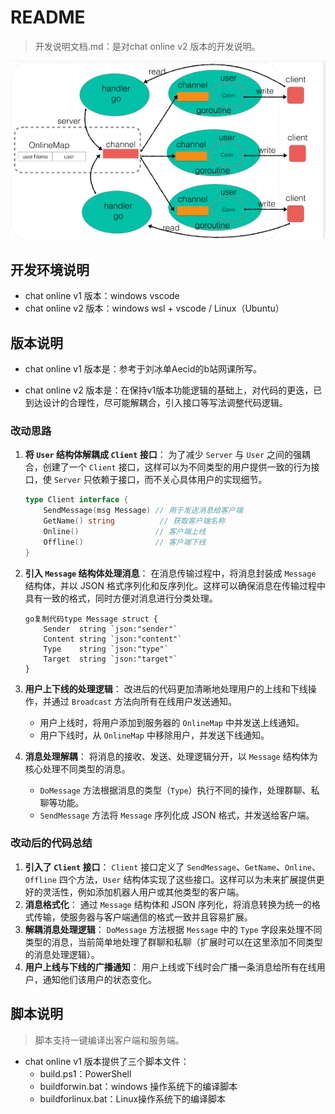 # README

> 开发说明文档.md：是对chat online v2 版本的开发说明。

![程序架构图](./images/image.png)


## 开发环境说明

- chat online v1 版本：windows vscode
- chat online v2 版本：windows wsl + vscode / Linux（Ubuntu）



## 版本说明

- chat online v1 版本是：参考于刘冰单Aecid的b站网课所写。

- chat online v2 版本是：在保持v1版本功能逻辑的基础上，对代码的更迭，已到达设计的合理性，尽可能解耦合，引入接口等写法调整代码逻辑。

### 改动思路

1. **将 `User` 结构体解耦成 `Client` 接口**：
   为了减少 `Server` 与 `User` 之间的强耦合，创建了一个 `Client` 接口，这样可以为不同类型的用户提供一致的行为接口，使 `Server` 只依赖于接口，而不关心具体用户的实现细节。

   ```go
   type Client interface {
       SendMessage(msg Message) // 用于发送消息给客户端
       GetName() string          // 获取客户端名称
       Online()                 // 客户端上线
       Offline()                // 客户端下线
   }
   ```

2. **引入 `Message` 结构体处理消息**：
   在消息传输过程中，将消息封装成 `Message` 结构体，并以 JSON 格式序列化和反序列化。这样可以确保消息在传输过程中具有一致的格式，同时方便对消息进行分类处理。

   ```
   go复制代码type Message struct {
       Sender  string `json:"sender"`
       Content string `json:"content"`
       Type    string `json:"type"`
       Target  string `json:"target"`
   }
   ```

3. **用户上下线的处理逻辑**：
   改进后的代码更加清晰地处理用户的上线和下线操作，并通过 `Broadcast` 方法向所有在线用户发送通知。

   - 用户上线时，将用户添加到服务器的 `OnlineMap` 中并发送上线通知。
   - 用户下线时，从 `OnlineMap` 中移除用户，并发送下线通知。

4. **消息处理解耦**：
   将消息的接收、发送、处理逻辑分开，以 `Message` 结构体为核心处理不同类型的消息。

   - `DoMessage` 方法根据消息的类型（`Type`）执行不同的操作，处理群聊、私聊等功能。
   - `SendMessage` 方法将 `Message` 序列化成 JSON 格式，并发送给客户端。



### 改动后的代码总结

1. **引入了 `Client` 接口**：
   `Client` 接口定义了 `SendMessage`、`GetName`、`Online`、`Offline` 四个方法，`User` 结构体实现了这些接口。这样可以为未来扩展提供更好的灵活性，例如添加机器人用户或其他类型的客户端。
2. **消息格式化**：
   通过 `Message` 结构体和 JSON 序列化，将消息转换为统一的格式传输，使服务器与客户端通信的格式一致并且容易扩展。
3. **解耦消息处理逻辑**：
   `DoMessage` 方法根据 `Message` 中的 `Type` 字段来处理不同类型的消息，当前简单地处理了群聊和私聊（扩展时可以在这里添加不同类型的消息处理逻辑）。
4. **用户上线与下线的广播通知**：
   用户上线或下线时会广播一条消息给所有在线用户，通知他们该用户的状态变化。



## 脚本说明

>  脚本支持一键编译出客户端和服务端。

- chat online v1 版本提供了三个脚本文件：
  - build.ps1：PowerShell
  - buildforwin.bat：windows 操作系统下的编译脚本
  - buildforlinux.bat：Linux操作系统下的编译脚本